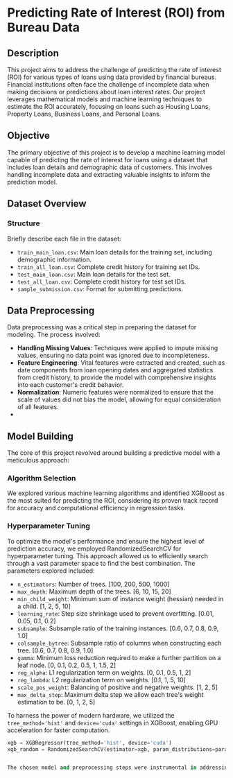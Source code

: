 # Predicting Rate of Interest (ROI) from Bureau Data

## Description
This project aims to address the challenge of predicting the rate of interest (ROI) for various types of loans using data provided by financial bureaus. Financial institutions often face the challenge of incomplete data when making decisions or predictions about loan interest rates. Our project leverages mathematical models and machine learning techniques to estimate the ROI accurately, focusing on loans such as Housing Loans, Property Loans, Business Loans, and Personal Loans.

## Objective
The primary objective of this project is to develop a machine learning model capable of predicting the rate of interest for loans using a dataset that includes loan details and demographic data of customers. This involves handling incomplete data and extracting valuable insights to inform the prediction model.

## Dataset Overview

### Structure
Briefly describe each file in the dataset:

- `train_main_loan.csv`: Main loan details for the training set, including demographic information.
- `train_all_loan.csv`: Complete credit history for training set IDs.
- `test_main_loan.csv`: Main loan details for the test set.
- `test_all_loan.csv`: Complete credit history for test set IDs.
- `sample_submission.csv`: Format for submitting predictions.


## Data Preprocessing
Data preprocessing was a critical step in preparing the dataset for modeling. The process involved:

- **Handling Missing Values**: Techniques were applied to impute missing values, ensuring no data point was ignored due to incompleteness.
- **Feature Engineering**: Vital features were extracted and created, such as date components from loan opening dates and aggregated statistics from credit history, to provide the model with comprehensive insights into each customer's credit behavior.
- **Normalization**: Numeric features were normalized to ensure that the scale of values did not bias the model, allowing for equal consideration of all features.
- 
## Model Building

The core of this project revolved around building a predictive model with a meticulous approach:

### Algorithm Selection
We explored various machine learning algorithms and identified XGBoost as the most suited for predicting the ROI, considering its proven track record for accuracy and computational efficiency in regression tasks.

### Hyperparameter Tuning
To optimize the model's performance and ensure the highest level of prediction accuracy, we employed RandomizedSearchCV for hyperparameter tuning. This approach allowed us to efficiently search through a vast parameter space to find the best combination. The parameters explored included:

- `n_estimators`: Number of trees. [100, 200, 500, 1000]
- `max_depth`: Maximum depth of the trees. [6, 10, 15, 20]
- `min_child_weight`: Minimum sum of instance weight (hessian) needed in a child. [1, 2, 5, 10]
- `learning_rate`: Step size shrinkage used to prevent overfitting. [0.01, 0.05, 0.1, 0.2]
- `subsample`: Subsample ratio of the training instances. [0.6, 0.7, 0.8, 0.9, 1.0]
- `colsample_bytree`: Subsample ratio of columns when constructing each tree. [0.6, 0.7, 0.8, 0.9, 1.0]
- `gamma`: Minimum loss reduction required to make a further partition on a leaf node. [0, 0.1, 0.2, 0.5, 1, 1.5, 2]
- `reg_alpha`: L1 regularization term on weights. [0, 0.1, 0.5, 1, 2]
- `reg_lambda`: L2 regularization term on weights. [0.1, 1, 5, 10]
- `scale_pos_weight`: Balancing of positive and negative weights. [1, 2, 5]
- `max_delta_step`: Maximum delta step we allow each tree's weight estimation to be. [0, 1, 2, 5]

To harness the power of modern hardware, we utilized the `tree_method='hist'` and `device='cuda'` settings in XGBoost, enabling GPU acceleration for faster computation.

```python
xgb = XGBRegressor(tree_method='hist', device='cuda')
xgb_random = RandomizedSearchCV(estimator=xgb, param_distributions=param_distributions, n_iter=100, cv=3, verbose=2, random_state=42, n_jobs=-1)


The chosen model and preprocessing steps were instrumental in addressing the challenges posed by incomplete data, ultimately leading to improved decision-making for financial institutions regarding loan interest rates.


